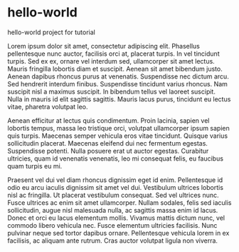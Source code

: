 # hello-world
hello-world project for tutorial

Lorem ipsum dolor sit amet, consectetur adipiscing elit. Phasellus pellentesque nunc auctor, facilisis orci at, placerat turpis. In vel tincidunt turpis. Sed ex ex, ornare vel interdum sed, ullamcorper sit amet lectus. Mauris fringilla lobortis diam et suscipit. Aenean sit amet bibendum justo. Aenean dapibus rhoncus purus at venenatis. Suspendisse nec dictum arcu. Sed hendrerit interdum finibus. Suspendisse tincidunt varius rhoncus. Nam suscipit nisl a maximus suscipit. In bibendum tellus vel laoreet suscipit. Nulla in mauris id elit sagittis sagittis. Mauris lacus purus, tincidunt eu lectus vitae, pharetra volutpat leo.

Aenean efficitur at lectus quis condimentum. Proin lacinia, sapien vel lobortis tempus, massa leo tristique orci, volutpat ullamcorper ipsum sapien quis turpis. Maecenas semper vehicula eros vitae tincidunt. Quisque varius sollicitudin placerat. Maecenas eleifend dui nec fermentum egestas. Suspendisse potenti. Nulla posuere erat ut auctor egestas. Curabitur ultricies, quam id venenatis venenatis, leo mi consequat felis, eu faucibus quam turpis eu mi.

Praesent vel dui vel diam rhoncus dignissim eget id enim. Pellentesque id odio eu arcu iaculis dignissim sit amet vel dui. Vestibulum ultrices lobortis nisl ac fringilla. Ut placerat vestibulum consequat. Sed vel ultrices nunc. Fusce ultrices ac enim sit amet ullamcorper. Nullam sodales, felis sed iaculis sollicitudin, augue nisl malesuada nulla, ac sagittis massa enim id lacus. Donec et orci eu lacus elementum mollis. Vivamus mattis dictum nunc, vel commodo libero vehicula nec. Fusce elementum ultricies facilisis. Nunc pulvinar neque sed tortor dapibus ornare. Pellentesque vehicula lorem in ex facilisis, ac aliquam ante rutrum. Cras auctor volutpat ligula non viverra.
